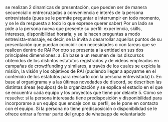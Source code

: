 se realizan 2 dinamicas de presentación, que pueden ser de manera secuencial o entrecruzadas a conveniencia e interés de la persona entrevistada (pues se le permite preguntar e interrumpir en todo momento, y se le da respuesta a todo lo que exprese querer saber)
  Por un lado se pide a la persona nueva que presente su perfil: experiencia, skills, intereses, disponibilidad horaria; y se le hacen preguntas a modo entrevista-massaje, es decir, se la invita a desarrollar aquellos puntos de su presentación que puedan coincidir con necesidades o con tareas que se realicen dentro de RAI
  Por otro se presenta a la entidad en sus dos principales dimensiones:
  a. En base a un resumen de los discursos obtenidos de los distintos estatutos registrados y de vídeos empleados en campañas de crowdfunding y similares, a través de los cuales se explcia la misión, la visión y los objetivos de RAI (pudiendo llegar a apoyarme en el contenido de los estatutos para revisarlo con la persona entrevistada)
  b. En base al organigrama y a las últimas novedades de discord, se describen las distintas áreas (equipos) de la organización y se explica el estadio en el que se encuentra cada equipo y los proyectos que tiene por delante
5. Cómo se resuelve: si la persona interesada tiene predisposición y disponibilidad para incorporarse a un equipo que encaje con su perfil, se le pone en contacto con el equipo. Si la persona no tiene predisposición o disponibilidad se le ofrece entrar a formar parte del grupo de whatsapp de voluntariado
